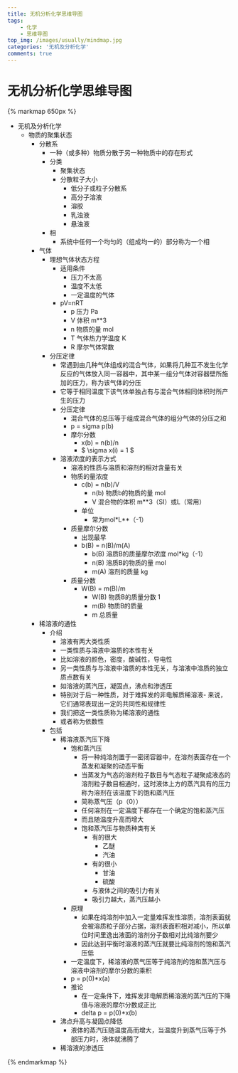 ```yaml
---
title: 无机分析化学思维导图
tags: 
    - 化学
    - 思维导图
top_img: /images/usually/mindmap.jpg
categories: '无机及分析化学'
comments: true
---
```


# 无机分析化学思维导图

{% markmap 650px %}

- 无机及分析化学 
	- 物质的聚集状态 
		- 分散系 
			- 一种（或多种）物质分散于另一种物质中的存在形式 
			- 分类 
				- 聚集状态 
				- 分散粒子大小 
					- 低分子或粒子分散系 
					- 高分子溶液 
					- 溶胶 
					- 乳浊液 
					- 悬浊液 
			- 相 
				- 系统中任何一个均匀的（组成均一的）部分称为一个相 
		- 气体 
			- 理想气体状态方程 
				- 适用条件 
					- 压力不太高 
					- 温度不太低 
					- 一定温度的气体 
				- pV=nRT 
					- p 压力 Pa 
					- V 体积 m**3 
					- n 物质的量 mol 
					- T 气体热力学温度 K 
					- R 摩尔气体常数 
			- 分压定律 
				- 常遇到由几种气体组成的混合气体，如果将几种互不发生化学反应的气体放入同一容器中，其中某一组分气体对容器壁所施加的压力，称为该气体的分压
				- 它等于相同温度下该气体单独占有与混合气体相同体积时所产生的压力
				- 分压定律
					- 混合气体的总压等于组成混合气体的组分气体的分压之和
					- p = sigma p(b)
					- 摩尔分数
						- x(b) = n(b)/n
						- $ \sigma x(i) = 1 $
				- 溶液浓度的表示方式
					- 溶液的性质与溶质和溶剂的相对含量有关
					- 物质的量浓度
						- c(b) = n(b)/V
							- n(b) 物质b的物质的量 mol
							- V 混合物的体积 m**3（SI）或L（常用）
						- 单位
							- 常为mol*L**（-1）
					- 质量摩尔分数
						- 出现最早
						- b(B) = n(B)/m(A)
							- b(B) 溶质B的质量摩尔浓度 mol*kg（-1） 
							- n(B) 溶质B的物质的量 mol
							- m(A) 溶剂的质量 kg
					- 质量分数
						- W(B) = m(B)/m
							- W(B) 物质B的质量分数 1
							- m(B) 物质B的质量
							- m 总质量
		- 稀溶液的通性
			- 介绍
				- 溶液有两大类性质
				- 一类性质与溶液中溶质的本性有关
				- 比如溶液的颜色，密度，酸碱性，导电性
				- 另一类性质与与溶液中溶质的本性无关，与溶液中溶质的独立质点数有关
				- 如溶液的蒸汽压，凝固点，沸点和渗透压
				- 特别对于后一种性质，对于难挥发的非电解质稀溶液- 来说，它们通常表现出一定的共同性和规律性
				- 我们把这一类性质称为稀溶液的通性
				- 或者称为依数性
			- 包括
				- 稀溶液蒸汽压下降
					- 饱和蒸汽压
						- 将一种纯溶剂置于一密闭容器中，在溶剂表面存在一个蒸发和凝聚的动态平衡
						- 当蒸发为气态的溶剂粒子数目与气态粒子凝聚成液态的溶剂粒子数目相通时，这时液体上方的蒸汽具有的压力称为溶剂在该温度下的饱和蒸汽压
						- 简称蒸气压（p（0））
						- 任何溶剂在一定温度下都存在一个确定的饱和蒸汽压
						- 而且随温度升高而增大
						- 饱和蒸汽压与物质种类有关
							- 有的很大
								- 乙醚
								- 汽油
							- 有的很小
								- 甘油
								- 硫酸
							- 与液体之间的吸引力有关
							- 吸引力越大，蒸汽压越小
					- 原理
						- 如果在纯溶剂中加入一定量难挥发性溶质，溶剂表面就会被溶质粒子部分占据，溶剂表面积相对减小，所以单位时间里逸出液面的溶剂分子数相对比纯溶剂要少
						- 因此达到平衡时溶液的蒸汽压就要比纯溶剂的饱和蒸汽压低
					- 一定温度下，稀溶液的蒸气压等于纯溶剂的饱和蒸汽压与溶液中溶剂的摩尔分数的乘积
					- p = p(0)*x(a)
					- 推论
						- 在一定条件下，难挥发非电解质稀溶液的蒸汽压的下降值与溶液的摩尔分数成正比
						- delta p = p(0)*x(b)
				- 沸点升高与凝固点降低
					- 液体的蒸汽压随温度高而增大，当温度升到蒸气压等于外部压力时，液体就沸腾了
				- 稀溶液的渗透压

{% endmarkmap %}
